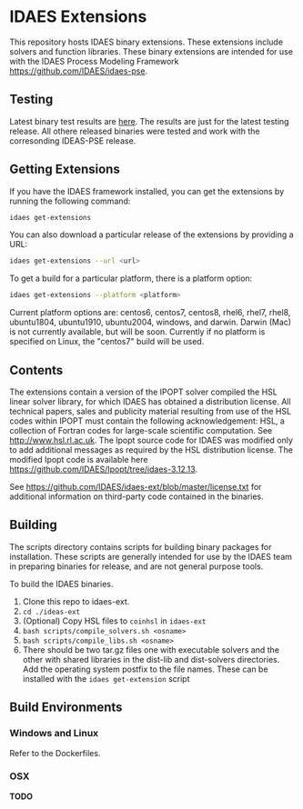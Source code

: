 # IDAES Extensions

This repository hosts IDAES binary extensions.  These extensions include solvers and function libraries.  These binary extensions are intended for use with the IDAES Process Modeling Framework https://github.com/IDAES/idaes-pse.

## Testing

Latest binary test results are [here](test_status.md). The results are just for the latest testing release.  All othere released binaries were tested and work with the corresonding IDEAS-PSE release.

## Getting Extensions

If you have the IDAES framework installed, you can get the extensions by running the following command:

```sh
idaes get-extensions
```

You can also download a particular release of the extensions by providing a URL:

```sh
idaes get-extensions --url <url>
```

To get a build for a particular platform, there is a platform option:

```sh
idaes get-extensions --platform <platform>
```

Current platform options are: centos6, centos7, centos8, rhel6, rhel7, rhel8, ubuntu1804, ubuntu1910, ubuntu2004, windows, and darwin.  Darwin (Mac) is not currently available, but will be soon.  Currently if no platform is specified on Linux, the "centos7" build will be used.

## Contents

The extensions contain a version of the IPOPT solver compiled the HSL linear solver library, for which IDAES has obtained
a distribution license. All technical papers, sales and publicity material resulting from use of the HSL codes within IPOPT
must contain the following acknowledgement: HSL, a collection of Fortran codes for large-scale scientific computation. See http://www.hsl.rl.ac.uk. The Ipopt source code for IDAES was modified only to add additional messages as required by the HSL
distribution license.  The modified Ipopt code is available here https://github.com/IDAES/Ipopt/tree/idaes-3.12.13.

See https://github.com/IDAES/idaes-ext/blob/master/license.txt for additional information on third-party code contained
in the binaries.

## Building

The scripts directory contains scripts for building binary packages for installation.  These scripts are generally intended for use by the IDAES team in preparing binaries for release, and are not general purpose tools.

To build the IDAES binaries.  
  1) Clone this repo to idaes-ext.
  2) ```cd ./ideas-ext```
  3) (Optional) Copy HSL files to ```coinhsl``` in ```idaes-ext```
  4) ```bash scripts/compile_solvers.sh <osname>```
  5) ```bash scripts/compile_libs.sh <osname>```
  6) There should be two tar.gz files one with executable solvers and the other with shared libraries in the dist-lib and dist-solvers directories. Add the operating system postfix to the file names. These can be installed with the ```idaes get-extension``` script

## Build Environments

### Windows and Linux

Refer to the Dockerfiles. 

### OSX

**TODO**
